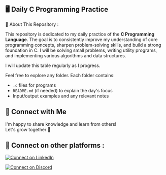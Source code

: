 ## 🖥️ **Daily C Programming Practice** 

📌 About This Repository : 

This repository is dedicated to my daily practice of the **C Programming Language**. 
The goal is to consistently improve my understanding of core programming concepts, sharpen problem-solving skills, and build a strong foundation in C. 
I will be solving small problems, writing utility programs, and implementing various algorithms and data structures.

I will update this table regularly as I progress.

Feel free to explore any folder. Each folder contains:
- `.c` files for programs
- `README.md` (if needed) to explain the day's focus
- Input/output examples and any relevant notes

## 🤝 Connect with Me

I'm happy to share knowledge and learn from others!  
Let's grow together 🚀

## 🔗 Connect on other platforms : 
[![Connect on LinkedIn](https://img.shields.io/badge/Connect%20on%20LinkedIn-0A66C2?style=for-the-badge&logo=linkedin&logoColor=white)](https://www.linkedin.com/in/raghavendra-g204800/)

[![Connect on Discord](https://img.shields.io/badge/Connect%20on%20Discord-5865F2?style=for-the-badge&logo=discord&logoColor=white)](https://discord.com/users/sasly204800)



